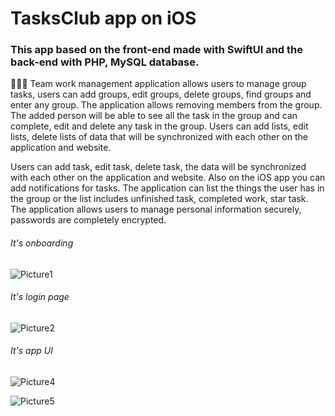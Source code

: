 # TasksClub app on iOS
### This app based on the front-end made with SwiftUI and the back-end with PHP, MySQL database.

👨‍👨‍👧‍ Team work management application allows users to manage group tasks, users can add groups, edit groups, delete groups, find groups and enter any group.
The application allows removing members from the group. The added person will be able to see all the task in the group and can complete, edit and delete any task in the group.
Users can add lists, edit lists, delete lists of data that will be synchronized with each other on the application and website.


Users can add task, edit task, delete task, the data will be synchronized with each other on the application and website. Also on the iOS app you can add notifications for tasks.
The application can list the things the user has in the group or the list includes unfinished task, completed work, star task.
The application allows users to manage personal information securely, passwords are completely encrypted.

###### It's onboarding
![Picture1](https://user-images.githubusercontent.com/77260252/216784352-ff1ad35a-2e38-402c-949b-7fc261490797.png)

###### It's login page
![Picture2](https://user-images.githubusercontent.com/77260252/216784460-e9f7d7fd-cd6e-4857-8ea4-8de5ff116e1d.png)

###### It's app UI

![Picture4](https://user-images.githubusercontent.com/77260252/216784562-1a87172a-0553-4d63-ac92-d1b59720dd7d.png)

![Picture5](https://user-images.githubusercontent.com/77260252/216784570-9fc10c1d-1623-4171-88ab-2f4fcbb29537.png)
